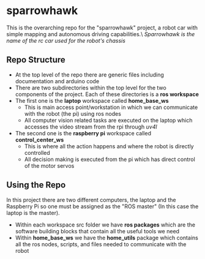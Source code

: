 # sparrowhawk
This is the overarching repo for the "sparrowhawk" project, a robot car with simple mapping and autonomous driving capabilities.\ *Sparrowhawk is the name of the rc car used for the robot's chassis*
## Repo Structure
* At the top level of the repo there are generic files including documentation and arduino code
* There are two subdirectories within the top level for the two components of the project. Each of these directories is a **ros workspace**
* The first one is the **laptop** workspace called **home_base_ws**
    * This is main access point/workstation in which we can communicate with the robot (the pi) using ros nodes
    * All computer vision related tasks are executed on the laptop which accesses the video stream from the rpi through *uv4l*
* The second one is the **raspberry pi** workspace called **control_center_ws**
    * This is where all the action happens and where the robot is directly controlled
    * All decision making is executed from the pi which has direct control of the motor servos
## Using the Repo
In this project there are two different computers, the laptop and the Raspberry Pi so one must be assigned as the "ROS master" (In this case the laptop is the master).
* Within each workspace src folder we have **ros packages** which are the software building blocks that contain all the useful tools we need
* Within **home_base_ws** we have the **home_utils** package which contains all the ros nodes, scripts, and files needed to communicate with the robot

